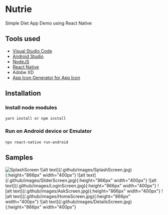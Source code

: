 # Nutrie

Simple Diet App Demo using React Native

## Tools used
- [Visual Studio Code](https://code.visualstudio.com/)
- [Android Studio](https://developer.android.com/studio)
- [NodeJS](https://nodejs.org/en/)
- [React Native](https://reactnative.dev/)
- Adobe XD
- [App Icon Generator for App Icon](https://appicon.co/)

## Installation

### Install node modules
    yarn install or npm install
### Run on Android device or Emulator
	npx react-native run-android

## Samples

<img src="https://github.com/nadinCodeHat/Nutrie/tree/main/.github/images/SplashScreen" alt="SplashScreen" width="400" height="866"/>
![alt text](/.github/images/SplashScreen.jpg){:height="866px" width="400px"}
![alt text](/.github/images/SliderScreen.jpg){:height="866px" width="400px"}
![alt text](/.github/images/LoginScreen.jpg){:height="866px" width="400px"}
![alt text](/.github/images/AskScreen.jpg){:height="866px" width="400px"}
![alt text](/.github/images/HomeScreen.jpg){:height="866px" width="400px"}
![alt text](/.github/images/DetailsScreen.jpg){:height="866px" width="400px"}